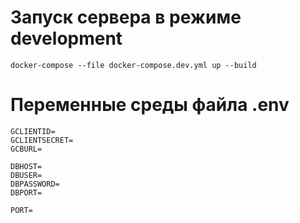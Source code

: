 # Запуск сервера в режиме **development**

`docker-compose --file docker-compose.dev.yml up --build`


# Переменные среды файла .env

```
GCLIENTID=
GCLIENTSECRET=
GCBURL=

DBHOST=
DBUSER=
DBPASSWORD=
DBPORT=

PORT=
```
